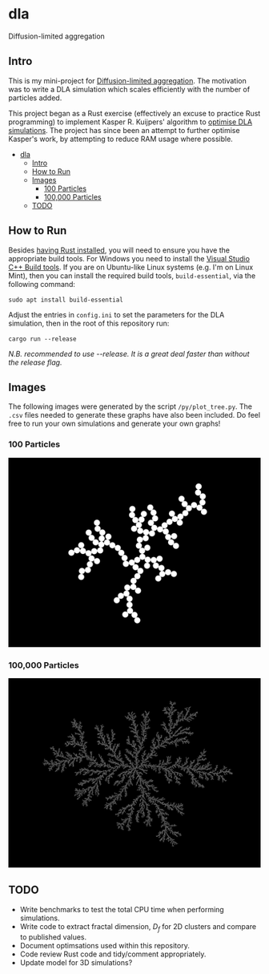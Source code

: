 # dla
Diffusion-limited aggregation

## Intro

This is my mini-project for [Diffusion-limited aggregation](https://en.wikipedia.org/wiki/Diffusion-limited_aggregation). The motivation was to write a DLA simulation which scales efficiently with the number of particles added.

This project began as a Rust exercise (effectively an excuse to practice Rust programming) to implement Kasper R. Kuijpers' algorithm to [optimise DLA simulations](https://doi.org/10.1016/j.cpc.2013.12.003). The project has since been an attempt to further optimise Kasper's work, by attempting to reduce RAM usage where possible.

- [dla](#dla)
  - [Intro](#intro)
  - [How to Run](#how-to-run)
  - [Images](#images)
    - [100 Particles](#100-particles)
    - [100,000 Particles](#100000-particles)
  - [TODO](#todo)

## How to Run

Besides [having Rust installed](https://www.rust-lang.org/tools/install), you will need to ensure you have the appropriate build tools. For Windows you need to install the [Visual Studio C++ Build tools](https://visualstudio.microsoft.com/visual-cpp-build-tools/). If you are on Ubuntu-like Linux systems (e.g. I'm on Linux Mint), then you can install the required build tools, `build-essential`, via the following command:

    sudo apt install build-essential

Adjust the entries in `config.ini` to set the parameters for the DLA simulation, then in the root of this repository run: 

    cargo run --release

*N.B. recommended to use --release. It is a great deal faster than without the release flag.*

## Images

The following images were generated by the script `/py/plot_tree.py`. The `.csv` files needed to generate these graphs have also been included. Do feel free to run your own simulations and generate your own graphs!

### 100 Particles
<img src="fig/tree_n100_dmax90_seed0_iseed0.png" alt="DLA Image of 100 particles"/>

### 100,000 Particles
<img src="fig/tree_n100000_dmax90_seed0_iseed0.png" alt="DLA Image of 100,000 particles"/>

## TODO

- Write benchmarks to test the total CPU time when performing simulations.
- Write code to extract fractal dimension, $D_f$ for 2D clusters and compare to published values.
- Document optimsations used within this repository.
- Code review Rust code and tidy/comment appropriately.
- Update model for 3D simulations?